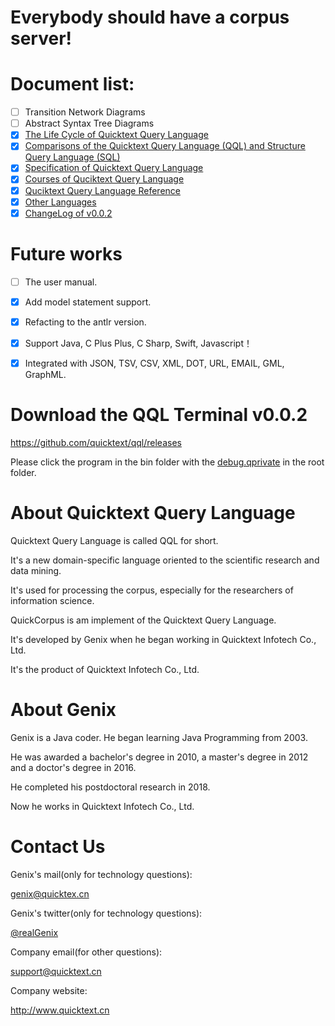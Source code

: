 # Everybody should have a corpus server!

# Document list:
- [ ] Transition Network Diagrams
- [ ] Abstract Syntax Tree Diagrams
- [x] [The Life Cycle of Quicktext Query Language](lifecycle.md)
- [x] [Comparisons of the Quicktext Query Language (QQL) and Structure Query Language (SQL)](features.md)
- [x] [Specification of Quicktext Query Language](specification.md)
- [x] [Courses of Quciktext Query Language ](courses.md)
- [x] [Quciktext Query Language Reference](references.md)
- [x] [Other Languages](otherlanguage.md)
- [x] [ChangeLog of v0.0.2](changelog.md)

# Future works

- [ ] The user manual.
- [x] Add model statement support. 
- [x] Refacting to the antlr version.
- [x] Support Java, C Plus Plus, C Sharp, Swift, Javascript！
- [x] Integrated with JSON, TSV, CSV, XML, DOT, URL, EMAIL, GML, GraphML.


# Download the QQL Terminal v0.0.2

<https://github.com/quicktext/qql/releases>

Please click the program in the bin folder with the [debug.qprivate](http://www.quicktext.cn/debug.qprivate) in the root folder.



# About Quicktext Query Language

Quicktext Query Language is called QQL for short.

It's a new domain-specific language oriented to the scientific research and data mining.

It's used for processing the corpus, especially for the researchers of information science.

QuickCorpus is am implement of the Quicktext Query Language.

It's developed by Genix when he began working in Quicktext Infotech Co., Ltd.

It's the product of Quicktext Infotech Co., Ltd.

# About Genix

Genix is a Java coder. He began learning Java Programming from 2003.

He was awarded a bachelor's degree in 2010, a master's degree in 2012 and a doctor's degree in 2016. 

He completed his postdoctoral research in 2018.

Now he works in Quicktext Infotech Co., Ltd.

# Contact Us

Genix's mail(only for technology questions): 

genix@quicktex.cn

Genix's twitter(only for technology questions): 

[@realGenix](https://twitter.com/realGenix)

Company email(for other questions): 

support@quicktext.cn

Company website: 

<http://www.quicktext.cn>

